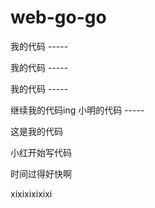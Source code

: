 # web-go-go

我的代码 -----



我的代码 -----



我的代码 -----


继续我的代码ing
小明的代码 -----

这是我的代码

小红开始写代码



时间过得好快啊
 
xixixixixixi
